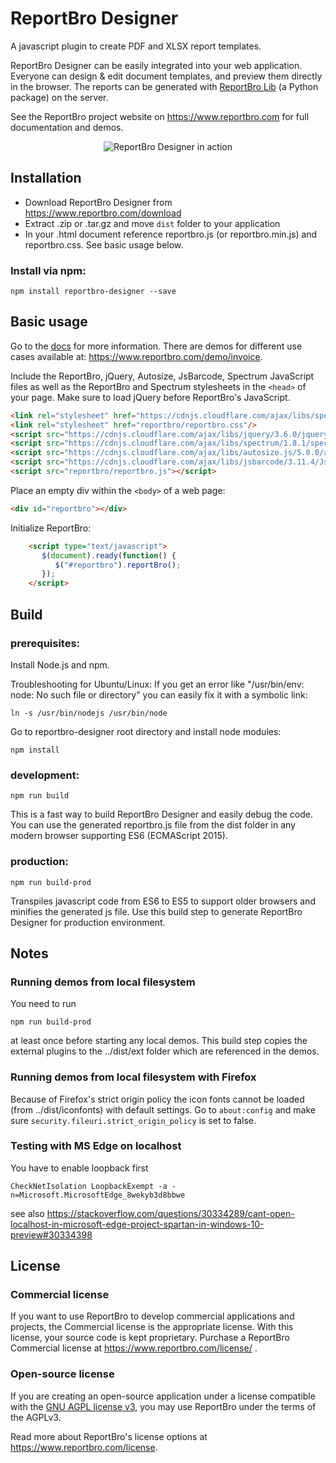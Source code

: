 # ReportBro Designer

A javascript plugin to create PDF and XLSX report templates.

ReportBro Designer can be easily integrated into your web application. Everyone can design & edit document templates, and preview them directly in the browser. The reports can be generated with
[ReportBro Lib](https://github.com/jobsta/reportbro-lib) (a Python package) on the server.

See the ReportBro project website on https://www.reportbro.com for full documentation and demos.

<p align="center">
  <img alt="ReportBro Designer in action" src="https://www.reportbro.com/static/images/reportbro_designer_screenshot.png">
</p>

## Installation

+ Download ReportBro Designer from https://www.reportbro.com/download
+ Extract .zip or .tar.gz and move `dist` folder to your application
+ In your .html document reference reportbro.js (or reportbro.min.js) and reportbro.css. See basic usage below.

### Install via npm:

`npm install reportbro-designer --save`

## Basic usage

Go to the [docs](https://www.reportbro.com/doc/api) for more information. There are demos for different use cases available at: https://www.reportbro.com/demo/invoice.

Include the ReportBro, jQuery, Autosize, JsBarcode, Spectrum JavaScript files as well as the ReportBro and Spectrum stylesheets in the `<head>` of your page. Make sure to load jQuery before ReportBro's JavaScript. 

```html
<link rel="stylesheet" href="https://cdnjs.cloudflare.com/ajax/libs/spectrum/1.8.1/spectrum.min.css"/>
<link rel="stylesheet" href="reportbro/reportbro.css"/>
<script src="https://cdnjs.cloudflare.com/ajax/libs/jquery/3.6.0/jquery.min.js"></script>
<script src="https://cdnjs.cloudflare.com/ajax/libs/spectrum/1.8.1/spectrum.min.js"></script>
<script src="https://cdnjs.cloudflare.com/ajax/libs/autosize.js/5.0.0/autosize.min.js"></script>
<script src="https://cdnjs.cloudflare.com/ajax/libs/jsbarcode/3.11.4/JsBarcode.all.min.js"></script>
<script src="reportbro/reportbro.js"></script>
```

Place an empty div within the `<body>` of a web page:
```html
<div id="reportbro"></div>
```

Initialize ReportBro:
```html
    <script type="text/javascript">
       $(document).ready(function() {
          $("#reportbro").reportBro();
       });
    </script>
````

## Build

### prerequisites:

Install Node.js and npm.

Troubleshooting for Ubuntu/Linux: If you get an error like "/usr/bin/env: node: No such file or directory" you can easily fix it with a symbolic link:

`ln -s /usr/bin/nodejs /usr/bin/node`

Go to reportbro-designer root directory and install node modules:

`npm install`

### development:

`npm run build`

This is a fast way to build ReportBro Designer and easily debug the code. You can use the generated reportbro.js file from the dist folder in any modern browser supporting ES6 (ECMAScript 2015).

### production:

`npm run build-prod`

Transpiles javascript code from ES6 to ES5 to support older browsers and minifies the generated js file. Use this build step to generate ReportBro Designer for production environment.

## Notes

### Running demos from local filesystem

You need to run

`npm run build-prod`

at least once before starting any local demos. This build step copies the external plugins to the ../dist/ext folder
which are referenced in the demos.

### Running demos from local filesystem with Firefox

Because of Firefox's strict origin policy the icon fonts cannot be loaded (from ../dist/iconfonts)
with default settings. Go to `about:config` and make sure
`security.fileuri.strict_origin_policy` is set to false.

### Testing with MS Edge on localhost

You have to enable loopback first

`CheckNetIsolation LoopbackExempt -a -n=Microsoft.MicrosoftEdge_8wekyb3d8bbwe`

see also https://stackoverflow.com/questions/30334289/cant-open-localhost-in-microsoft-edge-project-spartan-in-windows-10-preview#30334398

## License

### Commercial license

If you want to use ReportBro to develop commercial applications and projects, the Commercial license is the appropriate license. With this license, your source code is kept proprietary. Purchase a ReportBro Commercial license at https://www.reportbro.com/license/ .

### Open-source license

If you are creating an open-source application under a license compatible with the [GNU AGPL license v3](https://www.gnu.org/licenses/agpl-3.0.html), you may use ReportBro under the terms of the AGPLv3.

Read more about ReportBro's license options at https://www.reportbro.com/license.
